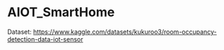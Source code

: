 # AIOT_SmartHome

Dataset: https://www.kaggle.com/datasets/kukuroo3/room-occupancy-detection-data-iot-sensor
